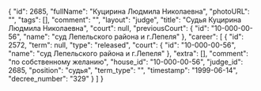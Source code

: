 {
    "id": 2685,
    "fullName": "Куцирина Людмила Николаевна",
    "photoURL": "",
    "tags": [],
    "comment": "",
    "layout": "judge",
    "title": "Судья Куцирина Людмила Николаевна",
    "court": null,
    "previousCourt": {
        "id": "10-000-00-56",
        "name": "суд Лепельского района и г.Лепеля"
    },
    "career": [
        {
            "id": 2572,
            "term": null,
            "type": "released",
            "court": {
                "id": "10-000-00-56",
                "name": "суд Лепельского района и г.Лепеля"
            },
            "extra": [],
            "comment": "по собственному желанию",
            "house_id": "10-000-00-56",
            "judge_id": 2685,
            "position": "судья",
            "term_type": "",
            "timestamp": "1999-06-14",
            "decree_number": "329"
        }
    ]
}